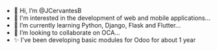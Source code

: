 - 👋 Hi, I’m @JCervantesB
- 👀 I'm interested in the development of web and mobile applications...
- 🌱 I’m currently learning Python, Django, Flask and Flutter...
- 💞️ I’m looking to collaborate on OCA...
- ✨ I've been developing basic modules for Odoo for about 1 year 

<!---
JCervantesB/JCervantesB is a ✨ special ✨ repository because its `README.md` (this file) appears on your GitHub profile.
You can click the Preview link to take a look at your changes.
--->
